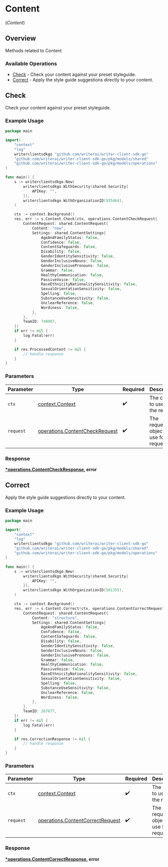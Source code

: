 # Content
(*Content*)

## Overview

Methods related to Content

### Available Operations

* [Check](#check) - Check your content against your preset styleguide.
* [Correct](#correct) - Apply the style guide suggestions directly to your content.

## Check

Check your content against your preset styleguide.

### Example Usage

```go
package main

import(
	"context"
	"log"
	writerclientsdkgo "github.com/writerai/writer-client-sdk-go"
	"github.com/writerai/writer-client-sdk-go/pkg/models/shared"
	"github.com/writerai/writer-client-sdk-go/pkg/models/operations"
)

func main() {
    s := writerclientsdkgo.New(
        writerclientsdkgo.WithSecurity(shared.Security{
            APIKey: "",
        }),
        writerclientsdkgo.WithOrganizationID(935464),
    )

    ctx := context.Background()
    res, err := s.Content.Check(ctx, operations.ContentCheckRequest{
        ContentRequest: shared.ContentRequest{
            Content: "now",
            Settings: shared.ContentSettings{
                AgeAndFamilyStatus: false,
                Confidence: false,
                ContentSafeguards: false,
                Disability: false,
                GenderIdentitySensitivity: false,
                GenderInclusiveNouns: false,
                GenderInclusivePronouns: false,
                Grammar: false,
                HealthyCommunication: false,
                PassiveVoice: false,
                RaceEthnicityNationalitySensitivity: false,
                SexualOrientationSensitivity: false,
                Spelling: false,
                SubstanceUseSensitivity: false,
                UnclearReference: false,
                Wordiness: false,
            },
        },
        TeamID: 740907,
    })
    if err != nil {
        log.Fatal(err)
    }

    if res.ProcessedContent != nil {
        // handle response
    }
}
```

### Parameters

| Parameter                                                                        | Type                                                                             | Required                                                                         | Description                                                                      |
| -------------------------------------------------------------------------------- | -------------------------------------------------------------------------------- | -------------------------------------------------------------------------------- | -------------------------------------------------------------------------------- |
| `ctx`                                                                            | [context.Context](https://pkg.go.dev/context#Context)                            | :heavy_check_mark:                                                               | The context to use for the request.                                              |
| `request`                                                                        | [operations.ContentCheckRequest](../../models/operations/contentcheckrequest.md) | :heavy_check_mark:                                                               | The request object to use for the request.                                       |


### Response

**[*operations.ContentCheckResponse](../../models/operations/contentcheckresponse.md), error**


## Correct

Apply the style guide suggestions directly to your content.

### Example Usage

```go
package main

import(
	"context"
	"log"
	writerclientsdkgo "github.com/writerai/writer-client-sdk-go"
	"github.com/writerai/writer-client-sdk-go/pkg/models/shared"
	"github.com/writerai/writer-client-sdk-go/pkg/models/operations"
)

func main() {
    s := writerclientsdkgo.New(
        writerclientsdkgo.WithSecurity(shared.Security{
            APIKey: "",
        }),
        writerclientsdkgo.WithOrganizationID(501355),
    )

    ctx := context.Background()
    res, err := s.Content.Correct(ctx, operations.ContentCorrectRequest{
        ContentRequest: shared.ContentRequest{
            Content: "structure",
            Settings: shared.ContentSettings{
                AgeAndFamilyStatus: false,
                Confidence: false,
                ContentSafeguards: false,
                Disability: false,
                GenderIdentitySensitivity: false,
                GenderInclusiveNouns: false,
                GenderInclusivePronouns: false,
                Grammar: false,
                HealthyCommunication: false,
                PassiveVoice: false,
                RaceEthnicityNationalitySensitivity: false,
                SexualOrientationSensitivity: false,
                Spelling: false,
                SubstanceUseSensitivity: false,
                UnclearReference: false,
                Wordiness: false,
            },
        },
        TeamID: 267677,
    })
    if err != nil {
        log.Fatal(err)
    }

    if res.CorrectionResponse != nil {
        // handle response
    }
}
```

### Parameters

| Parameter                                                                            | Type                                                                                 | Required                                                                             | Description                                                                          |
| ------------------------------------------------------------------------------------ | ------------------------------------------------------------------------------------ | ------------------------------------------------------------------------------------ | ------------------------------------------------------------------------------------ |
| `ctx`                                                                                | [context.Context](https://pkg.go.dev/context#Context)                                | :heavy_check_mark:                                                                   | The context to use for the request.                                                  |
| `request`                                                                            | [operations.ContentCorrectRequest](../../models/operations/contentcorrectrequest.md) | :heavy_check_mark:                                                                   | The request object to use for the request.                                           |


### Response

**[*operations.ContentCorrectResponse](../../models/operations/contentcorrectresponse.md), error**

